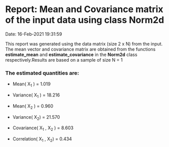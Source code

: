 # Report: Mean and Covariance matrix of the input data using class Norm2d 

Date:                                                       16-Feb-2021 19:31:59  

This report was generated using the data matrix (size 2 x N) from the input. The mean vector and covariance matrix are obtained from the functions **estimate_mean** and **estimate_covariance** in the **Norm2d** class respectively.Results are based on a sample of size N = 1
### The estimated quantities are:
- Mean( X<sub>1</sub> ) = 1.019
- Variance( X<sub>1</sub> ) = 18.216 

- Mean( X<sub>2</sub> ) = 0.960
- Variance( X<sub>2</sub>) = 21.570 

- Covariance( X<sub>1</sub> , X<sub>2</sub> ) = 8.603 

- Correlation( X<sub>1</sub> , X<sub>2</sub>) = 0.434 
